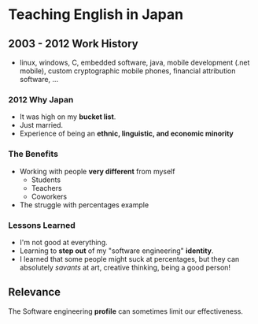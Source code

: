 # Teaching English in Japan

## 2003 - 2012 Work History

- linux, windows, C, embedded software, java, mobile development (.net mobile), custom cryptographic mobile phones, financial attribution software, ...

### 2012 Why Japan

- It was high on my **bucket list**.
- Just married.
- Experience of being an **ethnic, linguistic, and economic  minority**

### The Benefits

- Working with people **very different** from myself
  - Students
  - Teachers
  - Coworkers
- The struggle with percentages example

### Lessons Learned

- I'm not good at everything.
- Learning to **step out** of my "software engineering" **identity**.
- I learned that some people might suck at percentages, but they can  absolutely *savants* at art, creative thinking, being a good person! 

## Relevance

The Software engineering **profile** can sometimes limit our effectiveness.
